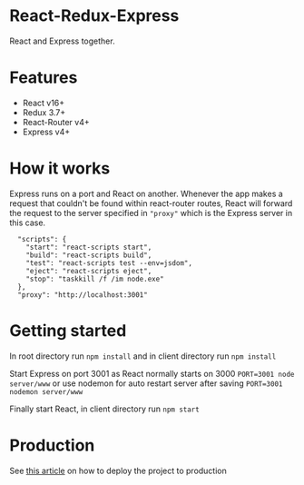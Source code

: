 # React-Redux-Express
React and Express together.

# Features

* React v16+
* Redux 3.7+
* React-Router v4+
* Express v4+

# How it works

Express runs on a port and React on another.
Whenever the app makes a request that couldn't be found within react-router routes, React will forward the request to the server specified in `"proxy"` which is the Express server in this case.
```
  "scripts": {
    "start": "react-scripts start",
    "build": "react-scripts build",
    "test": "react-scripts test --env=jsdom",
    "eject": "react-scripts eject",
    "stop": "taskkill /f /im node.exe"
  },
  "proxy": "http://localhost:3001"
```

# Getting started

In root directory run
```npm install```
and in client directory run
```npm install```

Start Express on port 3001 as React normally starts on 3000
```PORT=3001 node server/www```
or use nodemon for auto restart server after saving
```PORT=3001 nodemon server/www```

Finally start React, in client directory run
```npm start```

# Production

See [this article](https://daveceddia.com/create-react-app-express-production/) on how to deploy the project to production 

